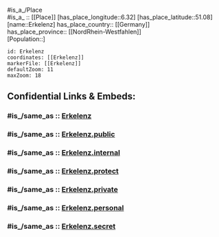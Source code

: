 ﻿---
confidential: public
isDeleted: false
location:
- 51.08
- 6.32
mapmarker: city
mapzoom:
- 7
- 12
SpocWebEntityId: 30050
tags:
- geo/City
type: City
---

#is_a_/Place  
#is_a_ :: [[Place]] 
[has_place_longitude::6.32] 
[has_place_latitude::51.08] 
[name::Erkelenz] 
has_place_country:: [[Germany]]  
has_place_province:: [[NordRhein-Westfahlen]]  
[Population::] 



```leaflet
id: Erkelenz
coordinates: [[Erkelenz]] 
markerFile: [[Erkelenz]] 
defaultZoom: 11 
maxZoom: 18
```


## Confidential Links & Embeds: 

### #is_/same_as :: [Erkelenz](/_Standards/Earth/Continent/Europe/Europe~Central/Germany/Germany~West/Nordrhein-Westfalen/counties~NW/Heinsberg/cities~Heinsberg/Erkelenz.md) 

### #is_/same_as :: [Erkelenz.public](/_public/Earth/Continent/Europe/Europe~Central/Germany/Germany~West/Nordrhein-Westfalen/counties~NW/Heinsberg/cities~Heinsberg/Erkelenz.public.md) 

### #is_/same_as :: [Erkelenz.internal](/_internal/Earth/Continent/Europe/Europe~Central/Germany/Germany~West/Nordrhein-Westfalen/counties~NW/Heinsberg/cities~Heinsberg/Erkelenz.internal.md) 

### #is_/same_as :: [Erkelenz.protect](/_protect/Earth/Continent/Europe/Europe~Central/Germany/Germany~West/Nordrhein-Westfalen/counties~NW/Heinsberg/cities~Heinsberg/Erkelenz.protect.md) 

### #is_/same_as :: [Erkelenz.private](/_private/Earth/Continent/Europe/Europe~Central/Germany/Germany~West/Nordrhein-Westfalen/counties~NW/Heinsberg/cities~Heinsberg/Erkelenz.private.md) 

### #is_/same_as :: [Erkelenz.personal](/_personal/Earth/Continent/Europe/Europe~Central/Germany/Germany~West/Nordrhein-Westfalen/counties~NW/Heinsberg/cities~Heinsberg/Erkelenz.personal.md) 

### #is_/same_as :: [Erkelenz.secret](/_secret/Earth/Continent/Europe/Europe~Central/Germany/Germany~West/Nordrhein-Westfalen/counties~NW/Heinsberg/cities~Heinsberg/Erkelenz.secret.md)

